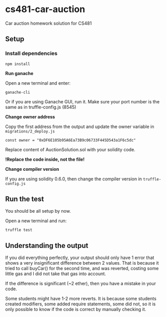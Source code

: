 # cs481-car-auction
Car auction homework solution for CS481

## Setup
### Install dependencies

```
npm install
```

**Run ganache**

Open a new terminal and enter:
```
ganache-cli
```
Or if you are using Ganache GUI, run it. Make sure your port number is the same as in truffle-config.js (8545)

**Change owner address**

Copy the first address from the output and update the owner variable in `migrations/2_deploy.js`
```
const owner = "0xDF6E105b95A6Ea73B9c06733F445D543a1F6c5dc"
```

Replace content of AuctionSolution.sol with your solidity code. 

**!Replace the code inside, not the file!**

**Change compiler version**

If you are using solidity 0.6.0, then change the compiler version in `truffle-config.js`

## Run the test

You should be all setup by now.

Open a new terminal and run:
```
truffle test
```

## Understanding the output

If you did everything perfectly, your output should only have 1 error that shows a very insignificant difference between 2 values.
That is because it tried to call buyCar() for the second time, and was reverted, costing some little gas and I did not take that gas into account.

If the difference is significant (~2 ether), then you have a mistake in your code.

Some students might have 1-2 more reverts. It is because some students created modifiers, some added require statements, some did not, so it is only possible to know if the code is correct by manually checking it.
